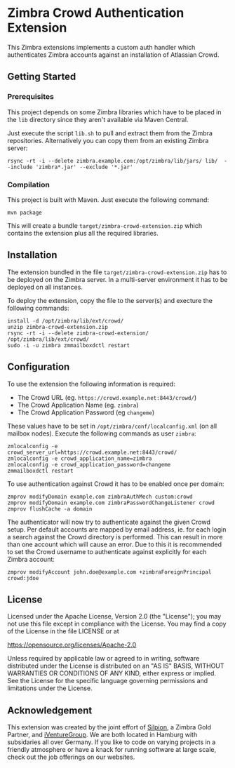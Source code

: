# Zimbra Crowd Authentication Extension

This Zimbra extensions implements a custom auth handler which authenticates
Zimbra accounts against an installation of Atlassian Crowd.


## Getting Started

### Prerequisites

This project depends on some Zimbra libraries which have to be placed in
the `lib` directory since they aren't available via Maven Central.

Just execute the script `lib.sh` to pull and extract them from the Zimbra
repositories.  Alternatively you can copy them from an existing Zimbra
server:

```
rsync -rt -i --delete zimbra.example.com:/opt/zimbra/lib/jars/ lib/  --include 'zimbra*.jar' --exclude '*.jar'
```

### Compilation

This project is built with Maven.  Just execute the following command:

```
mvn package
```

This will create a bundle `target/zimbra-crowd-extension.zip` which contains
the extension plus all the required libraries.


## Installation

The extension bundled in the file `target/zimbra-crowd-extension.zip` has to
be deployed on the Zimbra server.  In a multi-server environment it has to
be deployed on all instances.

To deploy the extension, copy the file to the server(s) and execture the
following commands:

```
install -d /opt/zimbra/lib/ext/crowd/
unzip zimbra-crowd-extension.zip
rsync -rt -i --delete zimbra-crowd-extension/ /opt/zimbra/lib/ext/crowd/
sudo -i -u zimbra zmmailboxdctl restart
```


## Configuration

To use the extension the following information is required:

* The Crowd URL (eg. `https://crowd.example.net:8443/crowd/`)
* The Crowd Application Name (eg. `zimbra`)
* The Crowd Application Password (eg `changeme`)

These values have to be set in `/opt/zimbra/conf/localconfig.xml` (on all
mailbox nodes).  Execute the following commands as user `zimbra`:

```
zmlocalconfig -e crowd_server_url=https://crowd.example.net:8443/crowd/
zmlocalconfig -e crowd_application_name=zimbra
zmlocalconfig -e crowd_application_password=changeme
zmmailboxdctl restart
```

To use authentication against Crowd it has to be enabled once per domain:

```
zmprov modifyDomain example.com zimbraAuthMech custom:crowd
zmprov modifyDomain example.com zimbraPasswordChangeListener crowd
zmprov flushCache -a domain
```

The authenticator will now try to authenticate against the given Crowd setup.
Per default accounts are mapped by email address, ie. for each login a search
against the Crowd directory is performed.  This can result in more than one
account which will cause an error.  Due to this it is recommended to set the
Crowd username to authenticate against explicitly for each Zimbra account:

```
zmprov modifyAccount john.doe@example.com +zimbraForeignPrincipal crowd:jdoe
```


## License

Licensed under the Apache License, Version 2.0 (the "License");
you may not use this file except in compliance with the License.
You may find a copy of the License in the file LICENSE or at

https://opensource.org/licenses/Apache-2.0

Unless required by applicable law or agreed to in writing, software
distributed under the License is distributed on an "AS IS" BASIS,
WITHOUT WARRANTIES OR CONDITIONS OF ANY KIND, either express or implied.
See the License for the specific language governing permissions and
limitations under the License.


## Acknowledgement

This extension was created by the joint effort of [Silpion](https://www.silpion.de/),
a Zimbra Gold Partner, and [iVentureGroup](https://www.iventuregroup.com/).
We are both located in Hamburg with subsidaries all over Germany.  If you
like to code on varying projects in a friendly atmosphere or have a knack for
running software at large scale, check out the job offerings on our websites.
